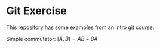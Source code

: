 # Git Exercise

This repository has some examples from an intro git course.

Simple commutator: $[\hat{A}, \hat{B}] = \hat{A}\hat{B} - \hat{B}\hat{A}$